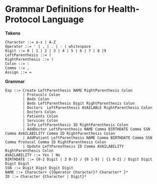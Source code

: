 # Grammar Definitions for Health-Protocol Language

**Tokens**

    Character ::= a-z | A-Z
    Operator ::= ' | , | . | - | whitespace
    Digit ::= 0 | 1 | 2 | 3 | 4 | 5 | 6 | 7 | 8 |9
    LeftParenthesis ::= (
    RightParenthesis ::= )
    Colon ::= :
    Comma ::= ,
    Assign ::= =
    
**Grammar**
    
    Exp ::= Create LeftParenthesis NAME RightParenthesis Colon 
            | Protocols Colon
            | Beds Colon
            | Beds LeftParenthesis Digit RightParenthesis Colon
            | Doctors  LeftParenthesis AVAILABLE RightParenthesis Colon
            | Doctors Colon
            | Patients Colon
            | Services Colon
            | Info LeftParenthesis ID RightParenthesis Colon
            | AddDoctor LeftParenthesis NAME Comma BIRTHDATE Comma SSN Comma AVAILABILITY Comma ID RightParenthesis Colon
            | AddPatient LeftParenthesis NAME Comma BIRTHDATE Comma SSN Comma Protocol Comma ID RightParenthesis Colon
            | Update LeftParenthesis ID Comma AVAILABILITY RightParenthesis Colon
    AVAILABILITY ::= Yes | No
    BIRTHDATE ::= {0-2 Digit | 3 0-1} / {0 1-9} | {1 0-2} / Digit Digit Digit Digit
    SSN ::= Digit Digit Digit Digit
    NAME ::= Character+ {{Operator Character}? Character* }*
    ID ::= Character {Character | Digit}* 
